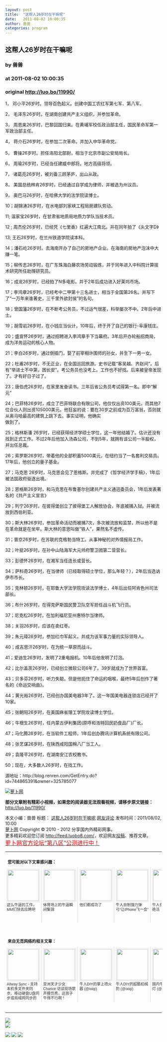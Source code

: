 ```yaml
---
layout: post
title:  "这帮人26岁时在干嘛呢"
date:   2011-08-02 10:00:35
author: 兽兽
categories: program
---
```


## 这帮人26岁时在干嘛呢
### by 兽兽
### at 2011-08-02 10:00:35
### original <http://luo.bo/11990/>

<p>1， 邓小平26岁时。领导百色起义。创建中国工农红军第七军、第八军。</p><p>2， 毛泽东26岁时。在湖南创建共产主义组织，并参加革命。</p><p>3， 周恩来26岁时，巴黎回国归来。在黄埔军校任政治部主任，国民革命军第一军政治部主任。</p><p>4， 蒋介石26岁时，在参加二次革命。并加入中华革命党。<br> <span></span><br> 5， 曹操26岁时。担任洛阳北部尉，相当于北京市副公安局局长。</p><p>6， 周瑜26岁时，已经当任建威中郎将。地方高级将领。</p><p>7， 诸葛亮26岁时，被刘备三顾茅庐，出山从政。</p><p>8， 美国总统林肯26岁时，已经通过自学成为律师，并被选为州议员。</p><p>9， 奥巴马26岁时，在哈佛大学的法学院读博士。</p><p>10；胡锦涛26岁时，在水电部刘家峡工程局房建队劳动。</p><p>11; 温家宝26岁时，在甘肃省地质局地质力学队当技术员。</p><p>12 ; 周杰伦26岁时，已经凭《七里香》红遍大江南北。并在同年拍了《头文字D》</p><p>13; 王石26岁时，在兰州铁道学院读本科。</p><p>14；潘石屹26岁时。去海南开办了自己的房地产企业。在海南的房地产泡沫中大赚一笔。</p><p>15；柳传志26岁时，在广东珠海白藤农场劳动锻炼，并于同年进入中科院计算技术研究所任助理研究员。</p><p>16；成龙26岁时，已经拍了N多电影。并于2年后成功进入好莱坞市场。</p><p>17；李鸿章26岁时，已经考中二甲第十三名进士，相当于全国第26名。并写下了“一万年来谁著史，三千里外欲封侯”的名句。</p><p>18；曾国藩26岁时，在不断考公务员，不过运气很差，科举屡次不中。2年后中进士。</p><p>19；胡雪岩26岁时，在小钱庄当伙计。10年后，终于开了自己的银行-阜康钱庄。</p><p>20；盛宣怀26岁时，通过招聘进入李鸿章手下当幕府。3年后开办轮船招商局，成为洋务运动的核心人物。</p><p>21；李白26岁时，通过倒插门，娶了前宰相许围师的孙女，并生下一男一女。</p><p>22；杜甫26岁时，不无正业，在全国巡回旅游。史书记载“客吴越、齐赵间”。后有“举进士不中第，困长安”。考公务员也没考上。工作也不好找。后来被皇帝发现了。才有好日子过了。</p><p>23；唐伯虎26岁时，在家里发奋读书。三年后省公务员考试得第一名。即中“解元”</p><p>24；巴菲特26岁时，成立了巴菲特联合有限公司，他仅仅出资100美元，而其他7位合伙人则出资105000美元。他狂妄的说：要在30岁之前成为百万富翁，否则就从奥马哈最高的建筑上跳下去。事实证明，他确实<br> 做到了。</p><p>25；格林斯潘 26岁时，已经获得经济学硕士学位，这一年他结婚了。估计还没有找到正式工作。不过2年后他加入汤森公司，不到5年，就拥有该公司一半股权，并出任总裁。</p><p>26；索罗斯26岁时，带着他的全部积蓄5000美元，在纽约当了一名套利交易员。17年后，他创立的量子基金。</p><p>27；马克思 26岁时，马克思会见了恩格斯。并完成了《哲学经济学手稿》，1年后被法国政府驱逐出境。</p><p>28；恩格斯26岁时，和马克思在布鲁塞尔创建共产主义通迅委员会，1年后发表著名的《共产主义宣言》</p><p>29；列宁26岁时，在彼得堡创立了彼得堡工人解放协会，年底被捕入狱。并被流放到西伯利亚。</p><p>30；斯大林26岁时，参加革命活动而被捕7次，多次被流放和监禁，所以他不是在革命就是在坐牢。斯大林的意思叫做“铁人”，果然名不虚传。</p><p>31；普京26岁时，在苏联的克格勃当特工。从事神秘的对外情报局工作。</p><p>32；叶挺26岁时，在孙中山陆海军大元帅府警卫团第二营营长。</p><p>33；彭德怀26岁时，在湘军当任连长或营长。</p><p>34；萨科奇26岁时，在当律师（已经取得硕士学位，那么年轻？），2年后当选讷伊市市长。</p><p>35；克林顿26岁时，在耶鲁大学法学院攻读法学博士，4年后出任阿肯色州司法部长。</p><p>36；布什26岁时，在得克萨斯国民警卫队空军担任战斗机飞行员。</p><p>37；尼克松26岁时，在加利福尼亚州惠特尔当律师。</p><p>38；关羽26岁时，应该在卖红枣。</p><p>39；朱元璋26岁时，参加红巾军起义。并成为该军事力量的实际领导人。</p><p>40；成吉思汗26岁时，在为统一草原而战斗。</p><p>41；爱迪生26岁时，发明了2重电报机。10年后他发明了灯泡。</p><p>42；比尔盖茨26岁时，已经创立微软公司6年了。39岁就成为了世界首富。</p><p>43；贝多芬26岁时，听力失聪。但是他扼住了命运的咽喉，最终5年后创作了著名的《命运交响曲》。</p><p>44；黄光裕26岁时，已经创办国美电器3年了。这一年国美电器连锁店已经开了10家。</p><p>45；张朝阳26岁时，在美国麻省理工学院攻读博士学位。</p><p>46；牛根生26岁时，任内蒙古伊利集团(原呼和浩特回民奶食品厂)厂长。</p><p>47；马化腾26岁时，在当软件工程师，1年后创办腾讯计算机系统有限公司。</p><p>48；张艺谋26岁时，在陕西咸阳国棉八厂当工人。</p><p>49；袁隆平26岁时，在湖南安江农校教书。</p><p>50；现在，大多数人26岁时，在找工作。</p><p>源地址：http://blog.renren.com/GetEntry.do?id=744865391&amp;owner=325785077</p><p><a title="萝卜网" href="http://dulei.si/files/2011/07/31/d7388f736e9b2f877c8c14b7e449858d.jpg"><img src="http://dulei.si/files/2011/07/31/d7388f736e9b2f877c8c14b7e449858d.jpg" alt="萝卜网" title="萝卜网" border="0"></a></p><p><strong>部分文章附有精彩小视频，如果您的阅读器无法观看视频，请移步原文链接：</strong> <a href="http://luo.bo/11990/" title="这帮人26岁时在干嘛呢">http://luo.bo/11990/</a></p> 本文小编：兽兽 标题： <a href="http://luo.bo/11990/" title="这帮人26岁时在干嘛呢">这帮人26岁时在干嘛呢</a> <a href="http://luo.bo/11990/#comments" title="to the comments">网友评论</a> 发布时间：2011/08/02, 10:00 <br> <a href="http://luo.bo/" title="萝卜网 - 人人都是艺术家">萝卜网</a> Copyright ©   2010 - 2012 分享国内外精彩网事。<br> 更多精彩欢迎您订阅 <a href="http://feed.luobo8.com/">http://feed.luobo8.com/</a>，欢迎网友<a href="http://luo.bo/delivery/">投稿</a>、推荐文章。<br> <a href="http://luo.bo/8888/"><font color="red" size="4">萝卜网官方论坛“第八区”公测进行中！</font></a><br><table cellspacing="0" cellpadding="3" border="0" style="clear:both"><tr><td colspan="5"><b><font size="-1" style="display:block!important;padding:20px 0 5px!important">您可能对以下文章感兴趣：</font></b></td></tr><tr><td width="106" valign="top" style="padding:5px!important;margin:0!important"> <a title="这么牛逼的工作，MM们快去应聘吧" style="text-decoration:none!important" href="http://app.wumii.com/ext/redirect.htm?url=http%3A%2F%2Fluo.bo%2F11485%2F&amp;from=http%3A%2F%2Fluo.bo%2F11990%2F"> <img style="margin:0!important;padding:2px!important;border:1px solid #dddddd!important;width:100px!important;height:100px!important" src="http://static.wumii.com/site_images/2011/07/22/18493635.jpg" width="100px" height="100px"><br> <font size="-1" color="#333333" style="display:block!important;line-height:15px!important;width:106px!important;font:12px/15px arial!important;height:60px!important;margin:3px 0 0 0!important;padding:0!important;overflow:hidden!important">这么牛逼的工作，MM们快去应聘吧</font> </a></td><td width="106" valign="top" style="padding:5px!important;margin:0!important;border-left:1px solid #dddddd!important"> <a title="体育场上的牛逼瞬间集锦" style="text-decoration:none!important" href="http://app.wumii.com/ext/redirect.htm?url=http%3A%2F%2Fluo.bo%2F11532%2F&amp;from=http%3A%2F%2Fluo.bo%2F11990%2F"> <img style="margin:0!important;padding:2px!important;border:1px solid #dddddd!important;width:100px!important;height:100px!important" src="http://static.wumii.com/site_images/2011/07/23/18619442.jpg" width="100px" height="100px"><br> <font size="-1" color="#333333" style="display:block!important;line-height:15px!important;width:106px!important;font:12px/15px arial!important;height:60px!important;margin:3px 0 0 0!important;padding:0!important;overflow:hidden!important">体育场上的牛逼瞬间集锦</font> </a></td><td width="106" valign="top" style="padding:5px!important;margin:0!important;border-left:1px solid #dddddd!important"> <a title="他们都成功了" style="text-decoration:none!important" href="http://app.wumii.com/ext/redirect.htm?url=http%3A%2F%2Fluo.bo%2F11701%2F&amp;from=http%3A%2F%2Fluo.bo%2F11990%2F"> <img style="margin:0!important;padding:2px!important;border:1px solid #dddddd!important;width:100px!important;height:100px!important" src="http://static.wumii.com/site_images/2011/07/26/19102155.jpg" width="100px" height="100px"><br> <font size="-1" color="#333333" style="display:block!important;line-height:15px!important;width:106px!important;font:12px/15px arial!important;height:60px!important;margin:3px 0 0 0!important;padding:0!important;overflow:hidden!important">他们都成功了</font> </a></td><td width="106" valign="top" style="padding:5px!important;margin:0!important;border-left:1px solid #dddddd!important"> <a title="牛人自制强力弹弓“让iPhone飞一会”" style="text-decoration:none!important" href="http://app.wumii.com/ext/redirect.htm?url=http%3A%2F%2Fluo.bo%2F11058%2F&amp;from=http%3A%2F%2Fluo.bo%2F11990%2F"> <img style="margin:0!important;padding:2px!important;border:1px solid #dddddd!important;width:100px!important;height:100px!important" src="http://static.wumii.com/site_images/2011/07/13/17260165.jpg" width="100px" height="100px"><br> <font size="-1" color="#333333" style="display:block!important;line-height:15px!important;width:106px!important;font:12px/15px arial!important;height:60px!important;margin:3px 0 0 0!important;padding:0!important;overflow:hidden!important">牛人自制强力弹弓“让iPhone飞一会”</font> </a></td><td width="106" valign="top" style="padding:5px!important;margin:0!important;border-left:1px solid #dddddd!important"> <a title="牛人们令人瞠目的绝活" style="text-decoration:none!important" href="http://app.wumii.com/ext/redirect.htm?url=http%3A%2F%2Fluo.bo%2F385%2F&amp;from=http%3A%2F%2Fluo.bo%2F11990%2F"> <img style="margin:0!important;padding:2px!important;border:1px solid #dddddd!important;width:100px!important;height:100px!important" src="http://static.wumii.com/site_images/2010/11/03/654026.jpg" width="100px" height="100px"><br> <font size="-1" color="#333333" style="display:block!important;line-height:15px!important;width:106px!important;font:12px/15px arial!important;height:60px!important;margin:3px 0 0 0!important;padding:0!important;overflow:hidden!important">牛人们令人瞠目的绝活</font> </a></td></tr> <td><br><tr><td colspan="5"><b><font size="-1" style="display:block!important;padding:20px 0 5px!important">来自无觅网络的相关文章：</font></b></td></tr><tr><td width="106" valign="top" style="padding:5px!important;margin:0!important"> <a title="Allway Sync - 支持本机多文件夹同步、移动硬盘U盘同步或局域网同步的免费工具" style="text-decoration:none!important" href="http://app.wumii.com/ext/redirect.htm?url=http%3A%2F%2Fwww.iplaysoft.com%2Fallway-sync.html&amp;from=http%3A%2F%2Fluo.bo%2F11990%2F"> <img style="margin:0!important;padding:2px!important;border:1px solid #dddddd!important;width:100px!important;height:100px!important" src="http://static.wumii.com/site_images/2011/07/29/19859682.jpg" width="100px" height="100px"><br> <font size="-1" color="#333333" style="display:block!important;line-height:15px!important;width:106px!important;font:12px/15px arial!important;height:60px!important;margin:3px 0 0 0!important;padding:0!important;overflow:hidden!important">Allway Sync - 支持本机多文件夹同步、移动硬盘U盘同步或局域网同步的免费工具 (@iplaysoft)</font> </a></td><td width="106" valign="top" style="padding:5px!important;margin:0!important;border-left:1px solid #dddddd!important"> <a title="亚洲天才少女 Charice 访谈现场歌声模仿秀，这孩子牛得不行啊！" style="text-decoration:none!important" href="http://app.wumii.com/ext/redirect.htm?url=http%3A%2F%2Fwww.ipc.me%2Fcharices-imitation.html&amp;from=http%3A%2F%2Fluo.bo%2F11990%2F"> <img style="margin:0!important;padding:2px!important;border:1px solid #dddddd!important;width:100px!important;height:100px!important" src="http://static.wumii.com/site_images/2011/08/02/20528053.jpg" width="100px" height="100px"><br> <font size="-1" color="#333333" style="display:block!important;line-height:15px!important;width:106px!important;font:12px/15px arial!important;height:60px!important;margin:3px 0 0 0!important;padding:0!important;overflow:hidden!important">亚洲天才少女 Charice 访谈现场歌声模仿秀，这孩子牛得不行啊！ (@ipc)</font> </a></td><td width="106" valign="top" style="padding:5px!important;margin:0!important;border-left:1px solid #dddddd!important"> <a title="牛人DIY的掌上喷火器" style="text-decoration:none!important" href="http://app.wumii.com/ext/redirect.htm?url=http%3A%2F%2Fwww.ixiqi.com%2Farchives%2F15137&amp;from=http%3A%2F%2Fluo.bo%2F11990%2F"> <img style="margin:0!important;padding:2px!important;border:1px solid #dddddd!important;width:100px!important;height:100px!important" src="http://static.wumii.com/site_images/2010/12/09/1201574.jpg" width="100px" height="100px"><br> <font size="-1" color="#333333" style="display:block!important;line-height:15px!important;width:106px!important;font:12px/15px arial!important;height:60px!important;margin:3px 0 0 0!important;padding:0!important;overflow:hidden!important">牛人DIY的掌上喷火器 (@ixiqi)</font> </a></td><td width="106" valign="top" style="padding:5px!important;margin:0!important;border-left:1px solid #dddddd!important"> <a title="牛人DIY的超酷机械豹" style="text-decoration:none!important" href="http://app.wumii.com/ext/redirect.htm?url=http%3A%2F%2Fwww.ixiqi.com%2Farchives%2F12440&amp;from=http%3A%2F%2Fluo.bo%2F11990%2F"> <img style="margin:0!important;padding:2px!important;border:1px solid #dddddd!important;width:100px!important;height:100px!important" src="http://static.wumii.com/site_images/2010/12/09/1200755.jpg" width="100px" height="100px"><br> <font size="-1" color="#333333" style="display:block!important;line-height:15px!important;width:106px!important;font:12px/15px arial!important;height:60px!important;margin:3px 0 0 0!important;padding:0!important;overflow:hidden!important">牛人DIY的超酷机械豹 (@ixiqi)</font> </a></td><td width="106" valign="top" style="padding:5px!important;margin:0!important;border-left:1px solid #dddddd!important"> <a title="国内牛人DIY的螳螂灯" style="text-decoration:none!important" href="http://app.wumii.com/ext/redirect.htm?url=http%3A%2F%2Fwww.ixiqi.com%2Farchives%2F16788&amp;from=http%3A%2F%2Fluo.bo%2F11990%2F"> <img style="margin:0!important;padding:2px!important;border:1px solid #dddddd!important;width:100px!important;height:100px!important" src="http://static.wumii.com/site_images/2010/12/09/1199152.jpg" width="100px" height="100px"><br> <font size="-1" color="#333333" style="display:block!important;line-height:15px!important;width:106px!important;font:12px/15px arial!important;height:60px!important;margin:3px 0 0 0!important;padding:0!important;overflow:hidden!important">国内牛人DIY的螳螂灯 (@ixiqi)</font> </a></td></tr><tr><td colspan="5" align="right"> <a style="text-decoration:none!important" href="http://www.wumii.com/widget/relatedItems.htm" title="无觅相关文章插件"> <font size="-1" color="#bbbbbb" style="display:block!important;font-family:arial!important;padding:5px 0!important;font-size:12px!important;color:#bbb!important">无觅</font> </a></td></tr></td></table>
<p><a href="http://feedads.g.doubleclick.net/~a/_o5e2cZ88bckFnnSOah6l1ZkTao/0/da"><img src="http://feedads.g.doubleclick.net/~a/_o5e2cZ88bckFnnSOah6l1ZkTao/0/di" border="0" ismap></a><br>
<a href="http://feedads.g.doubleclick.net/~a/_o5e2cZ88bckFnnSOah6l1ZkTao/1/da"><img src="http://feedads.g.doubleclick.net/~a/_o5e2cZ88bckFnnSOah6l1ZkTao/1/di" border="0" ismap></a></p><div>
<a href="http://feeds.feedburner.com/~ff/tamd?a=3-HuOBUDB04:6gbwn7rb2yI:yIl2AUoC8zA"><img src="http://feeds.feedburner.com/~ff/tamd?d=yIl2AUoC8zA" border="0"></a> <a href="http://feeds.feedburner.com/~ff/tamd?a=3-HuOBUDB04:6gbwn7rb2yI:qj6IDK7rITs"><img src="http://feeds.feedburner.com/~ff/tamd?d=qj6IDK7rITs" border="0"></a> <a href="http://feeds.feedburner.com/~ff/tamd?a=3-HuOBUDB04:6gbwn7rb2yI:-BTjWOF_DHI"><img src="http://feeds.feedburner.com/~ff/tamd?i=3-HuOBUDB04:6gbwn7rb2yI:-BTjWOF_DHI" border="0"></a>
</div>